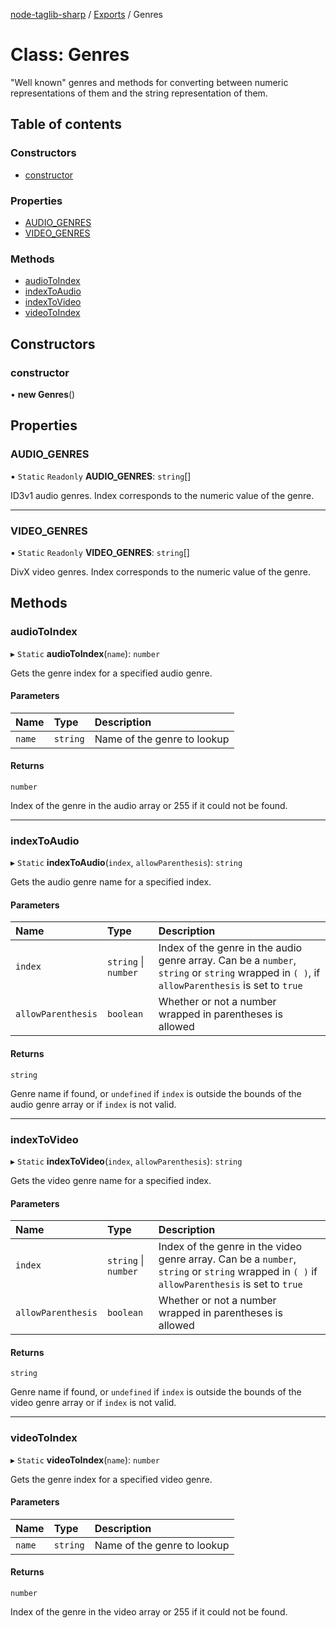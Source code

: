 [node-taglib-sharp](../README.md) / [Exports](../modules.md) / Genres

# Class: Genres

"Well known" genres and methods for converting between numeric representations of them and the
string representation of them.

## Table of contents

### Constructors

- [constructor](Genres.md#constructor)

### Properties

- [AUDIO_GENRES](Genres.md#audio_genres)
- [VIDEO_GENRES](Genres.md#video_genres)

### Methods

- [audioToIndex](Genres.md#audiotoindex)
- [indexToAudio](Genres.md#indextoaudio)
- [indexToVideo](Genres.md#indextovideo)
- [videoToIndex](Genres.md#videotoindex)

## Constructors

### constructor

• **new Genres**()

## Properties

### AUDIO_GENRES

▪ `Static` `Readonly` **AUDIO_GENRES**: `string`[]

ID3v1 audio genres. Index corresponds to the numeric value of the genre.

---

### VIDEO_GENRES

▪ `Static` `Readonly` **VIDEO_GENRES**: `string`[]

DivX video genres. Index corresponds to the numeric value of the genre.

## Methods

### audioToIndex

▸ `Static` **audioToIndex**(`name`): `number`

Gets the genre index for a specified audio genre.

#### Parameters

| Name   | Type     | Description                 |
| :----- | :------- | :-------------------------- |
| `name` | `string` | Name of the genre to lookup |

#### Returns

`number`

Index of the genre in the audio array or 255 if it could not be found.

---

### indexToAudio

▸ `Static` **indexToAudio**(`index`, `allowParenthesis`): `string`

Gets the audio genre name for a specified index.

#### Parameters

| Name               | Type                 | Description                                                                                                                                   |
| :----------------- | :------------------- | :-------------------------------------------------------------------------------------------------------------------------------------------- |
| `index`            | `string` \| `number` | Index of the genre in the audio genre array. Can be a `number`, `string` or `string` wrapped in `( )`, if `allowParenthesis` is set to `true` |
| `allowParenthesis` | `boolean`            | Whether or not a number wrapped in parentheses is allowed                                                                                     |

#### Returns

`string`

Genre name if found, or `undefined` if `index` is outside the
bounds of the audio genre array or if `index` is not valid.

---

### indexToVideo

▸ `Static` **indexToVideo**(`index`, `allowParenthesis`): `string`

Gets the video genre name for a specified index.

#### Parameters

| Name               | Type                 | Description                                                                                                                                  |
| :----------------- | :------------------- | :------------------------------------------------------------------------------------------------------------------------------------------- |
| `index`            | `string` \| `number` | Index of the genre in the video genre array. Can be a `number`, `string` or `string` wrapped in `( )` if `allowParenthesis` is set to `true` |
| `allowParenthesis` | `boolean`            | Whether or not a number wrapped in parentheses is allowed                                                                                    |

#### Returns

`string`

Genre name if found, or `undefined` if `index` is outside the
bounds of the video genre array or if `index` is not valid.

---

### videoToIndex

▸ `Static` **videoToIndex**(`name`): `number`

Gets the genre index for a specified video genre.

#### Parameters

| Name   | Type     | Description                 |
| :----- | :------- | :-------------------------- |
| `name` | `string` | Name of the genre to lookup |

#### Returns

`number`

Index of the genre in the video array or 255 if it could not be found.
